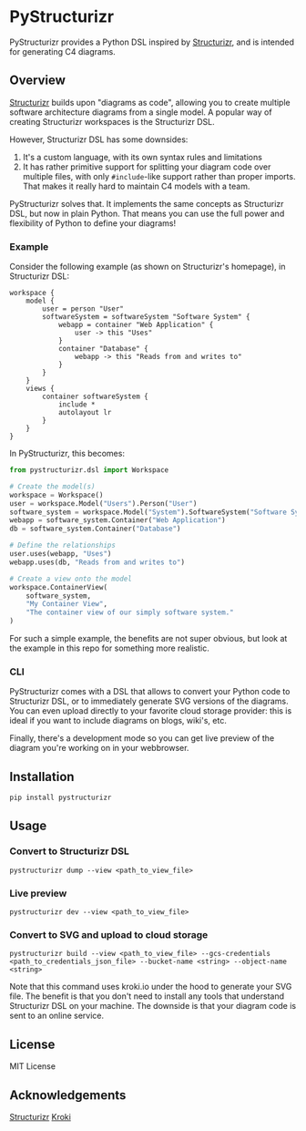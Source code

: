 # PyStructurizr
PyStructurizr provides a Python DSL inspired by [Structurizr](https://structurizr.com/), and is intended for generating C4 diagrams.

## Overview
[Structurizr](https://structurizr.com/) builds upon "diagrams as code", allowing you to create multiple software architecture diagrams from a single model. A popular way of creating Structurizr workspaces is the Structurizr DSL.

However, Structurizr DSL has some downsides:

1. It's a custom language, with its own syntax rules and limitations
2. It has rather primitive support for splitting your diagram code over multiple files, with only `#include`-like support rather than proper imports. That makes it really hard to maintain C4 models with a team.

PyStructurizr solves that. It implements the same concepts as Structurizr DSL, but now in plain Python. That means you can use the full power and flexibility of Python to define your diagrams!

### Example
Consider the following example (as shown on Structurizr's homepage), in Structurizr DSL:
```
workspace {
    model {
        user = person "User"
        softwareSystem = softwareSystem "Software System" {
            webapp = container "Web Application" {
                user -> this "Uses"
            }
            container "Database" {
                webapp -> this "Reads from and writes to"
            }
        }
    }
    views {
        container softwareSystem {
            include *
            autolayout lr
        }
    }
}
```

In PyStructurizr, this becomes:
```python
from pystructurizr.dsl import Workspace

# Create the model(s)
workspace = Workspace()
user = workspace.Model("Users").Person("User")
software_system = workspace.Model("System").SoftwareSystem("Software System")
webapp = software_system.Container("Web Application")
db = software_system.Container("Database")

# Define the relationships
user.uses(webapp, "Uses")
webapp.uses(db, "Reads from and writes to")

# Create a view onto the model
workspace.ContainerView(
    software_system, 
    "My Container View",
    "The container view of our simply software system."
)
```

For such a simple example, the benefits are not super obvious, but look at the example in this repo for something more realistic.

### CLI
PyStructurizr comes with a DSL that allows to convert your Python code to Structurizr DSL, or to immediately generate SVG versions of the diagrams. You can even upload directly to your favorite cloud storage provider: this is ideal if you want to include diagrams on blogs, wiki's, etc.

Finally, there's a development mode so you can get live preview of the diagram you're working on in your webbrowser.

## Installation

```pip install pystructurizr```

## Usage

### Convert to Structurizr DSL
```pystructurizr dump --view <path_to_view_file>```

### Live preview 
```pystructurizr dev --view <path_to_view_file>```

### Convert to SVG and upload to cloud storage
```pystructurizr build --view <path_to_view_file> --gcs-credentials <path_to_credentials_json_file> --bucket-name <string> --object-name <string>```

Note that this command uses kroki.io under the hood to generate your SVG file. The benefit is that you don't need to install any tools that understand Structurizr DSL on your machine. The downside is that your diagram code is sent to an online service.

## License

MIT License

## Acknowledgements

[Structurizr](https://structurizr.com/) 
[Kroki](https://kroki.io/)
